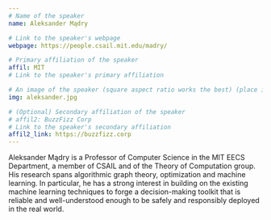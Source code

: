 ```yaml
---
# Name of the speaker
name: Aleksander Mądry

# Link to the speaker's webpage
webpage: https://people.csail.mit.edu/madry/

# Primary affiliation of the speaker
affil: MIT
# Link to the speaker's primary affiliation

# An image of the speaker (square aspect ratio works the best) (place in the `assets/img/speakers` directory)
img: aleksander.jpg

# (Optional) Secondary affiliation of the speaker
# affil2: BuzzFizz Corp
# Link to the speaker's secondary affiliation 
affil2_link: https://buzzfizz.corp
---
```


<!-- Whatever you write below will show up as the speaker's bio -->

Aleksander Mądry is a Professor of Computer Science in the MIT EECS Department, a member of CSAIL and of the Theory of Computation group. His research spans algorithmic graph theory, optimization and machine learning. In particular, he has a strong interest in building on the existing machine learning techniques to forge a decision-making toolkit that is reliable and well-understood enough to be safely and responsibly deployed in the real world. 
